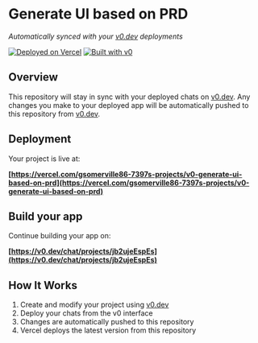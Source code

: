 # Generate UI based on PRD

*Automatically synced with your [v0.dev](https://v0.dev) deployments*

[![Deployed on Vercel](https://img.shields.io/badge/Deployed%20on-Vercel-black?style=for-the-badge&logo=vercel)](https://vercel.com/gsomerville86-7397s-projects/v0-generate-ui-based-on-prd)
[![Built with v0](https://img.shields.io/badge/Built%20with-v0.dev-black?style=for-the-badge)](https://v0.dev/chat/projects/jb2ujeEspEs)

## Overview

This repository will stay in sync with your deployed chats on [v0.dev](https://v0.dev).
Any changes you make to your deployed app will be automatically pushed to this repository from [v0.dev](https://v0.dev).

## Deployment

Your project is live at:

**[https://vercel.com/gsomerville86-7397s-projects/v0-generate-ui-based-on-prd](https://vercel.com/gsomerville86-7397s-projects/v0-generate-ui-based-on-prd)**

## Build your app

Continue building your app on:

**[https://v0.dev/chat/projects/jb2ujeEspEs](https://v0.dev/chat/projects/jb2ujeEspEs)**

## How It Works

1. Create and modify your project using [v0.dev](https://v0.dev)
2. Deploy your chats from the v0 interface
3. Changes are automatically pushed to this repository
4. Vercel deploys the latest version from this repository